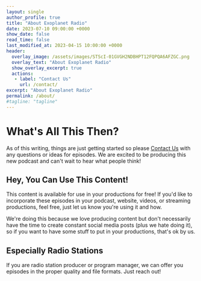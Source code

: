 ```yaml
---
layout: single
author_profile: true
title: "About Exoplanet Radio"
date: 2023-07-10 09:00:00 +0000
show_date: false
read_time: false
last_modified_at: 2023-04-15 10:00:00 +0000
header:
  overlay_image: /assets/images/STScI-01GVGH2NDBHPT12FQPQA6AFZGC.png
  overlay_text: "About Exoplanet Radio"
  show_overlay_excerpt: true
  actions:
   - label: "Contact Us"
     url: /contact/
excerpt: "About Exoplanet Radio"
permalink: /about/
#tagline: "tagline"
---
```

# What's All This Then?

As of this writing, things are just getting started so please [Contact Us](/contact/) with any questions or ideas for episodes.  We are excited to be producing this new podcast and can't wait to hear what people think!

## Hey, You Can Use This Content!

This content is available for use in your productions for free!  If you'd like to incorporate these episodes in your podcast, website, videos, or streaming productions, feel free, just let us know you're using it and how.

We're doing this because we love producing content but don't necessarily have the time to create constant social media posts (plus we hate doing it), so if you want to have some stuff to put in your productions, that's ok by us.

## Especially Radio Stations

If you are radio station producer or program manager, we can offer you episodes in the proper quality and file formats.  Just reach out!
